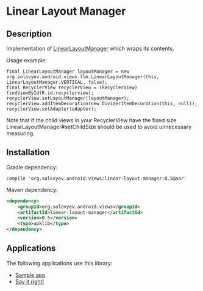 # Linear Layout Manager

## Description
Implementation of [LinearLayoutManager](https://developer.android.com/reference/android/support/v7/widget/LinearLayoutManager.html) which wraps its contents.

Usage example:
<pre><code>final LinearLayoutManager layoutManager = new org.solovyev.android.views.llm.LinearLayoutManager(this, LinearLayoutManager.VERTICAL, false);
final RecyclerView recyclerView = (RecyclerView) findViewById(R.id.recyclerview);
recyclerView.setLayoutManager(layoutManager);
recyclerView.addItemDecoration(new DividerItemDecoration(this, null));
recyclerView.setAdapter(adapter);</code></pre>

Note that if the child views in your RecyclerView have the fixed size LinearLayoutManager#setChildSize should be used
to avoid unnecessary measuring.

## Installation
Gradle dependency:
<pre><code>compile 'org.solovyev.android.views:linear-layout-manager:0.5@aar'</code></pre>
Maven dependency:
```xml
<dependency>
    <groupId>org.solovyev.android.views</groupId>
    <artifactId>linear-layout-manager</artifactId>
    <version>0.5</version>
    <type>apklib</type>
</dependency>
```

## Applications

The following applications use this library:
* [Sample app](https://oss.sonatype.org/content/repositories/releases/org/solovyev/android/views/linear-layout-manager-app/)
* [Say it right!](https://play.google.com/store/apps/details?id=org.solovyev.android.dictionary.forvo)
